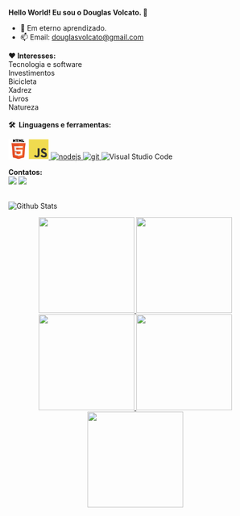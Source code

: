<strong>Hello World! Eu sou o Douglas Volcato. 🖖 </strong>
- 🌱 Em eterno aprendizado.
- 📫 Email: douglasvolcato@gmail.com
<div>
<div style="display: inline_block">
<strong>❤️ Interesses:</strong> <br> 
<summary>Tecnologia e software</summary>
<summary>Investimentos</summary>
<summary>Bicicleta</summary>
<summary>Xadrez</summary>
<summary>Livros</summary>
<summary>Natureza</summary>
 <br>
 <b>🛠️&nbsp;&nbsp;Linguagens e ferramentas:</b>
  <br/>
  <p align="left"> <a href="https://developer.mozilla.org/en-US/docs/Web/JavaScript" target="_blank"> <img src="https://raw.githubusercontent.com/devicons/devicon/master/icons/javascript/javascript-original.svg" alt="javascript" width="40" height="40"/> </a> <a href="" target="_blank"> <img src="https://cdn.jsdelivr.net/gh/devicons/devicon/icons/nodejs/nodejs-original.svg" alt="nodejs" width="40" height="40"/> </a> <a href="https://git-scm.com/" target="_blank"> <img src="https://www.vectorlogo.zone/logos/git-scm/git-scm-icon.svg" alt="git" width="40" height="40"/> </a> <a href="https://www.w3.org/html/" target="_blank"> <img src="https://raw.githubusercontent.com/devicons/devicon/master/icons/html5/html5-original-wordmark.svg" alt="html5" width="40" height="40" align="left"/> </a> <img alt="Visual Studio Code" width="40" height="40" src="https://cdn.jsdelivr.net/gh/devicons/devicon/icons/vscode/vscode-original.svg" style="padding-right:10px;" />
<div> 
 <strong>Contatos:</strong>
  <br>
  <a href="https://www.instagram.com/douglasvolcato/" target="_blank"><img src="https://img.shields.io/badge/-Instagram-%23E4405F?style=for-the-badge&logo=instagram&logoColor=white" target="_blank"></a>
  <a href="https://www.linkedin.com/in/douglasvolcato/" target="_blank"><img src="https://img.shields.io/badge/-LinkedIn-%230077B5?style=for-the-badge&logo=linkedin&logoColor=white" target="_blank"></a>
<br>
</div>
 <br>
</div>

   ![Github Stats](https://github-readme-stats.vercel.app/api?username=DouglasVolcato&theme=dark&show_icons=true)
 
 <p align="center">
 <a href="https://www.chess.com/analysis/library/4cfbESqiDC"><img src = "https://www.chess.com/dynboard?fen=Q7/p2q1kpp/2r1p3/5p2/8/1P6/P1p2PPP/2R3K1%20w%20-%20-%200%2026&board=green&piece=neo&size=3"width="190" height="190"/> </a> <a href="https://www.chess.com/analysis/library/48exwGgTYa"><img src = "https://www.chess.com/dynboard?fen=1b6/1n6/p3k3/2p2p2/4p2B/4K1P1/5P2/8%20w%20-%20-%200%2043&board=green&piece=neo&size=3"width="190" height="190"/> </a> <a href="https://www.chess.com/analysis/library/kVa2KMvnJ"><img src = "https://www.chess.com/dynboard?fen=8/4k3/8/p1pK4/P1P2P2/8/8/8%20b%20-%20-%204%2051&board=green&piece=neo&size=3"width="190" height="190"/> </a> <a href="https://www.chess.com/analysis/library/5UZveEpUsp"><img src = "https://www.chess.com/dynboard?fen=1r4k1/5pp1/3p1n2/2p1pP2/b1P1P3/3P2qP/4Q1B1/7K%20w%20-%20-%200%2041&board=green&piece=neo&size=3"width="190" height="190"/> </a> <a href="https://www.chess.com/analysis/library/5Z5pgMzaB8"><img src = "https://www.chess.com/dynboard?fen=r1r3k1/4bppp/1B2p3/P1Nb4/1R3P2/7P/6P1/6K1%20w%20-%20-%201%2036&board=green&piece=neo&size=3"width="190" height="190"/> </a>
</p>
